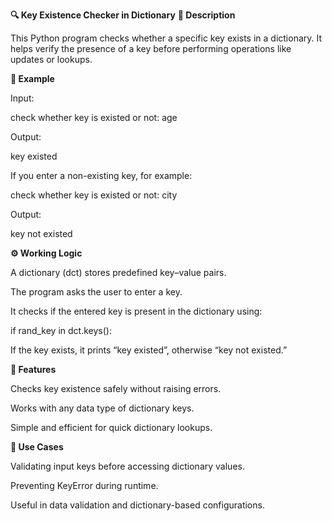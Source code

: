 **🔍 Key Existence Checker in Dictionary**
**📘 Description**

This Python program checks whether a specific key exists in a dictionary.
It helps verify the presence of a key before performing operations like updates or lookups.

**🧠 Example**

Input:

check whether key is existed or not: age


Output:

key existed


If you enter a non-existing key, for example:

check whether key is existed or not: city


Output:

key not existed

**⚙️ Working Logic**

A dictionary (dct) stores predefined key–value pairs.

The program asks the user to enter a key.

It checks if the entered key is present in the dictionary using:

if rand_key in dct.keys():


If the key exists, it prints “key existed”, otherwise “key not existed.”

**🚀 Features**

Checks key existence safely without raising errors.

Works with any data type of dictionary keys.

Simple and efficient for quick dictionary lookups.

**🧰 Use Cases**

Validating input keys before accessing dictionary values.

Preventing KeyError during runtime.

Useful in data validation and dictionary-based configurations.